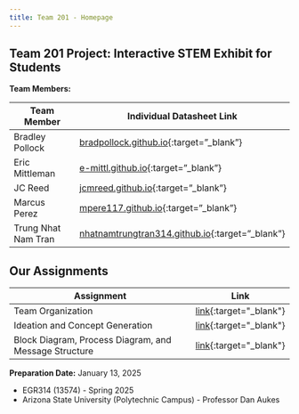 ```yaml
---
title: Team 201 - Homepage
---
```


## Team 201 Project: Interactive STEM Exhibit for Students

**Team Members:**

| **Team Member** | **Individual Datasheet Link** |
| --- | ----|
| Bradley Pollock | [bradpollock.github.io](https://bradpollock.github.io/){:target=”_blank”} |
| Eric Mittleman |[e-mittl.github.io](https://e-mittl.github.io){:target=”_blank”} |
| JC Reed | [jcmreed.github.io](https://jcmreed.github.io){:target=”_blank”} |
| Marcus Perez | [mpere117.github.io](https://mpere117.github.io/mpere11701.github.io){:target=”_blank”} |
| Trung Nhat Nam Tran | [nhatnamtrungtran314.github.io](https://nhatnamtrungtran314.github.io){:target=”_blank”} |

## __Our Assignments__

| Assignment | Link |
|------------|------|
| Team Organization | [link](https://asu-egr314-2025-s-201.github.io/02-TeamOrganization/){:target="_blank"}|
| Ideation and Concept Generation | [link](https://asu-egr314-2025-s-201.github.io/03-Ideation%20and%20Concept%20Generation/){:target="_blank"}|
| Block Diagram, Process Diagram, and Message Structure | [link](https://asu-egr314-2025-s-201.github.io/04-Block%20Diagram%2C%20Process%20Diagram%2C%20and%20Message%20Structure/){:target="_blank"} | 

**Preparation Date:** January 13, 2025

- EGR314 (13574)  -  Spring 2025
- Arizona State University (Polytechnic Campus)  -  Professor Dan Aukes

